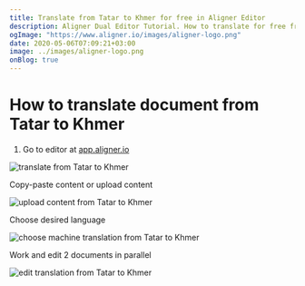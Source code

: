 ```yaml
---
title: Translate from Tatar to Khmer for free in Aligner Editor
description: Aligner Dual Editor Tutorial. How to translate for free from Tatar to Khmer. Aligner is multilingual document management platform. 
ogImage: "https://www.aligner.io/images/aligner-logo.png"
date: 2020-05-06T07:09:21+03:00
image: ../images/aligner-logo.png
onBlog: true
---
```


# How to translate document from Tatar to Khmer

1. Go to editor at [app.aligner.io](https://app.aligner.io "Aligner App web page")

![translate from Tatar to Khmer](../aligner-blank-editor.png "translate from Tatar to Khmer")

Copy-paste content or upload content

![upload content from Tatar to Khmer](../aligner-uploaded-document.png "upload content from Tatar to Khmer")

Choose desired language

![choose machine translation from Tatar to Khmer](../aligner-language-dropdown.png "choose machine translation from Tatar to Khmer")

Work and edit 2 documents in parallel

![edit translation from Tatar to Khmer](../aligner-double-sitded-editor.png "edit translation from Tatar to Khmer")

